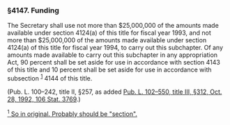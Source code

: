 ### §4147. Funding ###

The Secretary shall use not more than $25,000,000 of the amounts made available under section 4124(a) of this title for fiscal year 1993, and not more than $25,000,000 of the amounts made available under section 4124(a) of this title for fiscal year 1994, to carry out this subchapter. Of any amounts made available to carry out this subchapter in any appropriation Act, 90 percent shall be set aside for use in accordance with section 4143 of this title and 10 percent shall be set aside for use in accordance with subsection <sup><a href="#4147_1_target" name="4147_1">1</a></sup> 4144 of this title.

(Pub. L. 100–242, title II, §257, as added [Pub. L. 102–550, title III, §312, Oct. 28, 1992, 106 Stat. 3769](/statviewer.htm?volume=106&page=3769).)

[<sup>1</sup> So in original. Probably should be "section".](#4147_1)
